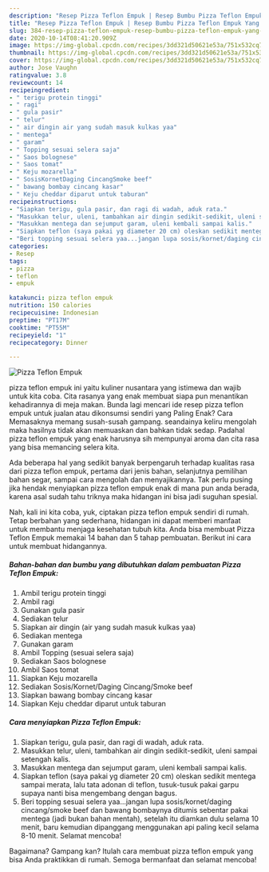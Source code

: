 ```yaml
---
description: "Resep Pizza Teflon Empuk | Resep Bumbu Pizza Teflon Empuk Yang Enak dan Simpel"
title: "Resep Pizza Teflon Empuk | Resep Bumbu Pizza Teflon Empuk Yang Enak dan Simpel"
slug: 384-resep-pizza-teflon-empuk-resep-bumbu-pizza-teflon-empuk-yang-enak-dan-simpel
date: 2020-10-14T08:41:20.909Z
image: https://img-global.cpcdn.com/recipes/3dd321d50621e53a/751x532cq70/pizza-teflon-empuk-foto-resep-utama.jpg
thumbnail: https://img-global.cpcdn.com/recipes/3dd321d50621e53a/751x532cq70/pizza-teflon-empuk-foto-resep-utama.jpg
cover: https://img-global.cpcdn.com/recipes/3dd321d50621e53a/751x532cq70/pizza-teflon-empuk-foto-resep-utama.jpg
author: Jose Vaughn
ratingvalue: 3.8
reviewcount: 14
recipeingredient:
- " terigu protein tinggi"
- " ragi"
- " gula pasir"
- " telur"
- " air dingin air yang sudah masuk kulkas yaa"
- " mentega"
- " garam"
- " Topping sesuai selera saja"
- " Saos bolognese"
- " Saos tomat"
- " Keju mozarella"
- " SosisKornetDaging CincangSmoke beef"
- " bawang bombay cincang kasar"
- " Keju cheddar diparut untuk taburan"
recipeinstructions:
- "Siapkan terigu, gula pasir, dan ragi di wadah, aduk rata."
- "Masukkan telur, uleni, tambahkan air dingin sedikit-sedikit, uleni sampai setengah kalis."
- "Masukkan mentega dan sejumput garam, uleni kembali sampai kalis."
- "Siapkan teflon (saya pakai yg diameter 20 cm) oleskan sedikit mentega sampai merata, lalu tata adonan di teflon, tusuk-tusuk pakai garpu supaya nanti bisa mengembang dengan bagus."
- "Beri topping sesuai selera yaa...jangan lupa sosis/kornet/daging cincang/smoke beef dan bawang bombaynya ditumis sebentar pakai mentega (jadi bukan bahan mentah), setelah itu diamkan dulu selama 10 menit, baru kemudian dipanggang menggunakan api paling kecil selama 8-10 menit. Selamat mencoba!"
categories:
- Resep
tags:
- pizza
- teflon
- empuk

katakunci: pizza teflon empuk 
nutrition: 150 calories
recipecuisine: Indonesian
preptime: "PT17M"
cooktime: "PT55M"
recipeyield: "1"
recipecategory: Dinner

---
```



![Pizza Teflon Empuk](https://img-global.cpcdn.com/recipes/3dd321d50621e53a/751x532cq70/pizza-teflon-empuk-foto-resep-utama.jpg)


pizza teflon empuk ini yaitu kuliner nusantara yang istimewa dan wajib untuk kita coba. Cita rasanya yang enak membuat siapa pun menantikan kehadirannya di meja makan.
Bunda lagi mencari ide resep pizza teflon empuk untuk jualan atau dikonsumsi sendiri yang Paling Enak? Cara Memasaknya memang susah-susah gampang. seandainya keliru mengolah maka hasilnya tidak akan memuaskan dan bahkan tidak sedap. Padahal pizza teflon empuk yang enak harusnya sih mempunyai aroma dan cita rasa yang bisa memancing selera kita.

Ada beberapa hal yang sedikit banyak berpengaruh terhadap kualitas rasa dari pizza teflon empuk, pertama dari jenis bahan, selanjutnya pemilihan bahan segar, sampai cara mengolah dan menyajikannya. Tak perlu pusing jika hendak menyiapkan pizza teflon empuk enak di mana pun anda berada, karena asal sudah tahu triknya maka hidangan ini bisa jadi suguhan spesial.




Nah, kali ini kita coba, yuk, ciptakan pizza teflon empuk sendiri di rumah. Tetap berbahan yang sederhana, hidangan ini dapat memberi manfaat untuk membantu menjaga kesehatan tubuh kita. Anda bisa membuat Pizza Teflon Empuk memakai 14 bahan dan 5 tahap pembuatan. Berikut ini cara untuk membuat hidangannya.

<!--inarticleads1-->

##### Bahan-bahan dan bumbu yang dibutuhkan dalam pembuatan Pizza Teflon Empuk:

1. Ambil  terigu protein tinggi
1. Ambil  ragi
1. Gunakan  gula pasir
1. Sediakan  telur
1. Siapkan  air dingin (air yang sudah masuk kulkas yaa)
1. Sediakan  mentega
1. Gunakan  garam
1. Ambil  Topping (sesuai selera saja)
1. Sediakan  Saos bolognese
1. Ambil  Saos tomat
1. Siapkan  Keju mozarella
1. Sediakan  Sosis/Kornet/Daging Cincang/Smoke beef
1. Siapkan  bawang bombay cincang kasar
1. Siapkan  Keju cheddar diparut untuk taburan




<!--inarticleads2-->

##### Cara menyiapkan Pizza Teflon Empuk:

1. Siapkan terigu, gula pasir, dan ragi di wadah, aduk rata.
1. Masukkan telur, uleni, tambahkan air dingin sedikit-sedikit, uleni sampai setengah kalis.
1. Masukkan mentega dan sejumput garam, uleni kembali sampai kalis.
1. Siapkan teflon (saya pakai yg diameter 20 cm) oleskan sedikit mentega sampai merata, lalu tata adonan di teflon, tusuk-tusuk pakai garpu supaya nanti bisa mengembang dengan bagus.
1. Beri topping sesuai selera yaa...jangan lupa sosis/kornet/daging cincang/smoke beef dan bawang bombaynya ditumis sebentar pakai mentega (jadi bukan bahan mentah), setelah itu diamkan dulu selama 10 menit, baru kemudian dipanggang menggunakan api paling kecil selama 8-10 menit. Selamat mencoba!




Bagaimana? Gampang kan? Itulah cara membuat pizza teflon empuk yang bisa Anda praktikkan di rumah. Semoga bermanfaat dan selamat mencoba!
